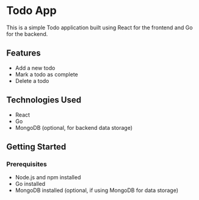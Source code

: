 # Todo App

This is a simple Todo application built using React for the frontend and Go for the backend.

## Features

- Add a new todo
- Mark a todo as complete
- Delete a todo

## Technologies Used

- React
- Go
- MongoDB (optional, for backend data storage)

## Getting Started

### Prerequisites

- Node.js and npm installed
- Go installed
- MongoDB installed (optional, if using MongoDB for data storage)